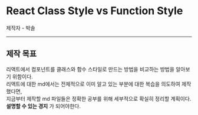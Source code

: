 # React Class Style vs Function Style 

제작자 - 박솔

- - -

## __제작 목표__

리액트에서 컴포넌트를 클래스와 함수 스타일로 만드는 방법을 비교하는 방법을 알아보기 위함이다.  
리액트에 대한 md에서는 전체적으로 이미 알고 있는 부분에 대한 복습을 의도하여 제작했다면,  
지금부터 제작할 md 파일들은 정확한 공부를 위해 세부적으로 확실히 정리할 계획이다. __설명할 수 있는 경지__ 가 되어야한다.